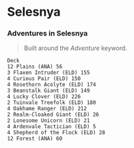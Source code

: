 # Selesnya

### Adventures in Selesnya
> Built around the *Adventure* keyword.
```
Deck
12 Plains (ANA) 56
3 Flaxen Intruder (ELD) 155
4 Curious Pair (ELD) 150
4 Rosethorn Acolyte (ELD) 174
3 Beanstalk Giant (ELD) 149
4 Lucky Clover (ELD) 226
2 Tuinvale Treefolk (ELD) 180
4 Oakhame Ranger (ELD) 212
2 Realm-Cloaked Giant (ELD) 26
2 Lonesome Unicorn (ELD) 21
4 Ardenvale Tactician (ELD) 5
4 Shepherd of the Flock (ELD) 28
12 Forest (ANA) 60
```